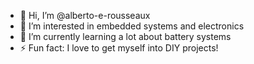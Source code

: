 - 👋 Hi, I’m @alberto-e-rousseaux
- 👀 I’m interested in embedded systems and electronics
- 🌱 I’m currently learning a lot about battery systems 
- ⚡ Fun fact: I love to get myself into DIY projects!

<!---
alberto-e-rousseaux/alberto-e-rousseaux is a ✨ special ✨ repository because its `README.md` (this file) appears on your GitHub profile.
You can click the Preview link to take a look at your changes.
--->
